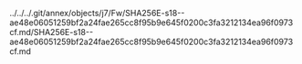 ../../../.git/annex/objects/j7/Fw/SHA256E-s18--ae48e06051259bf2a24fae265cc8f95b9e645f0200c3fa3212134ea96f0973cf.md/SHA256E-s18--ae48e06051259bf2a24fae265cc8f95b9e645f0200c3fa3212134ea96f0973cf.md